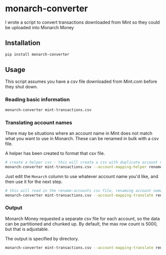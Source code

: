 # monarch-converter

I wrote a script to convert transactions downloaded from Mint so they could be uploaded into Monarch Money

## Installation

```bash
pip install monarch-converter
```

## Usage

This script assumes you have a csv file downloaded from Mint.com before they shut down.

### Reading basic information

```bash
monarch-converter mint-transactions.csv
```

### Translating account names

There may be situations where an account name in Mint does not match what you want to use in Monarch.  These can be renamed in bulk with a csv file.

A helper has been created to format that csv file.

```bash
# create a helper csv - this will create a csv with duplicate account names
monarch-converter mint-transactions.csv --account-mapping-helper rename-accounts.csv
```

Just edit the `Monarch` column to use whatever account name you'd like, and then use it for the next step.
```bash
# this will read in the rename-accounts csv file, renaming account names as defined
monarch-converter mint-transactions.csv --account-mapping-translate rename-accounts.csv
```

### Output

Monarch Money requested a separate csv file for each account, so the data can be partitioned and chunked up.
By default, the max row count is 5000, but that is adjustable.

The output is specified by directory.

```bash
monarch-converter mint-transactions.csv --account-mapping-translate rename-accounts.csv --output ./output/ --max-rows 5000
```
